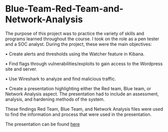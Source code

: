 # Blue-Team-Red-Team-and-Network-Analysis

The purpose of this project was to practice the variety of skills and programs learned throughout the course. I took on the role as a pen tester and a SOC analyst.  During the project, these were the main objectives:

•	Create alerts and thresholds using the Watcher feature in Kibana.

•	Find flags through vulnerabilities/exploits to gain access to the Wordpress site and server.

•	Use Wireshark to analyze and find malicious traffic.

•	Create a presentation highlighting either the Red team, Blue team, or Network Analysis aspect. The presentation had to include an assessment, analysis, and hardening methods of the system.

These findings Red Team, Blue Team, and Network Analysis files were used to find the information and process that were used in the presentation. 

The presentation can be found [here](https://docs.google.com/presentation/d/1RIoNwL_GauuUdww3NChPaX4c1LxwoI2MzV9uYMdgHsg/edit?usp=sharing)
